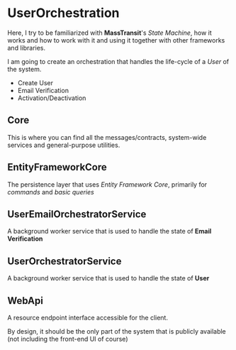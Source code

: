 # UserOrchestration

Here, I try to be familiarized with **MassTransit**'s _State Machine_, how it works and how to work with it and using it together with other frameworks and libraries.

I am going to create an orchestration that handles the life-cycle of a _User_ of the system.
* Create User
* Email Verification
* Activation/Deactivation

## Core
This is where you can find all the messages/contracts, system-wide services and general-purpose utilities.

## EntityFrameworkCore
The persistence layer that uses _Entity Framework Core_, primarily for _commands_ and _basic queries_

## UserEmailOrchestratorService
A background worker service that is used to handle the state of **Email Verification**

## UserOrchestratorService
A background worker service that is used to handle the state of **User**

## WebApi
A resource endpoint interface accessible for the client.

By design, it should be the only part of the system that is publicly available (not including the front-end UI of course)